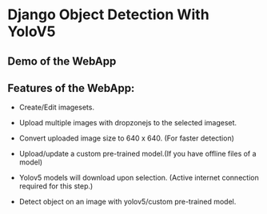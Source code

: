# Django Object Detection With YoloV5

## Demo of the WebApp

## Features of the WebApp:
- Create/Edit imagesets.

- Upload multiple images with dropzonejs to the selected imageset.

- Convert uploaded image size to 640 x 640. (For faster detection)
 
- Upload/update a custom pre-trained model.(If you have offline files of a model)

- Yolov5 models will download upon selection. (Active internet connection required for this step.)

- Detect object on an image with yolov5/custom pre-trained model.

